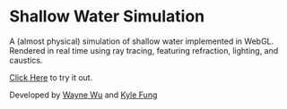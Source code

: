 # Shallow Water Simulation
A (almost physical) simulation of shallow water implemented in WebGL. Rendered in real time using ray tracing, featuring refraction, lighting, and caustics.

[Click Here](https://wayne-wu.github.io/shallow-water/) to try it out.

Developed by [Wayne Wu](https://github.com/wayne-wu) and [Kyle Fung](https://github.com/KyleFung)
